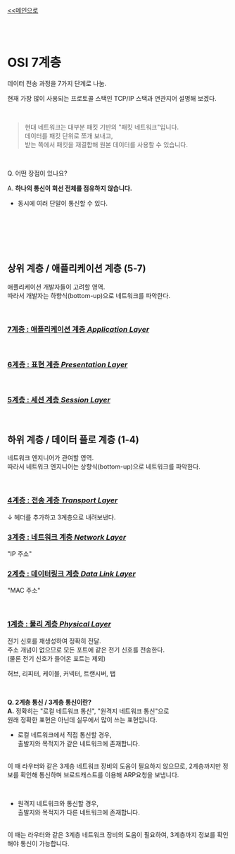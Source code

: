 [<<메인으로](https://github.com/AtomicLiquors/Network_Wiki_Chb)

&nbsp;  
&nbsp;  

# OSI 7계층 

데이터 전송 과정을 7가지 단계로 나눔.

현재 가장 많이 사용되는 프로토콜 스택인 TCP/IP 스택과 연관지어 설명해 보겠다. 


&nbsp;

> 현대 네트워크는 대부분 패킷 기반의 "패킷 네트워크"입니다.   
데이터를 패킷 단위로 쪼개 보내고,  
받는 쪽에서 패킷을 재결합해 원본 데이터를 사용할 수 있습니다.

 
&nbsp;
 

Q. 어떤 장점이 있나요?

A. **하나의 통신이 회선 전체를 점유하지 않습니다.**  
- 동시에 여러 단말이 통신할 수 있다.  



 
&nbsp;
  
&nbsp;
   
&nbsp;

   

## 상위 계층 / 애플리케이션 계층 (5-7)
애플리케이션 개발자들이 고려할 영역.  
따라서 개발자는 하향식(bottom-up)으로 네트워크를 파악한다.


&nbsp;
### [**7계층 : 애플리케이션 계층** *Application Layer*](https://github.com/AtomicLiquors/Network_Wiki_Chb/blob/main/1.OSI%207%EA%B3%84%EC%B8%B5/7계층.md)

&nbsp;
### [**6계층 : 표현 계층** *Presentation Layer*](https://github.com/AtomicLiquors/Network_Wiki_Chb/blob/main/1.OSI%207%EA%B3%84%EC%B8%B5/6계층.md)


&nbsp;
### [**5계층 : 세션 계층** *Session Layer*](https://github.com/AtomicLiquors/Network_Wiki_Chb/blob/main/1.OSI%207%EA%B3%84%EC%B8%B5/5계층.md)

 
&nbsp;
## 하위 계층 / 데이터 플로 계층 (1-4)


네트워크 엔지니어가 관여할 영역.  
따라서 네트워크 엔지니어는 상향식(bottom-up)으로 네트워크를 파악한다.

 
&nbsp;
### [**4계층 : 전송 계층** *Transport Layer*](https://github.com/AtomicLiquors/Network_Wiki_Chb/blob/main/1.OSI%207%EA%B3%84%EC%B8%B5/4계층.md)

↓ 헤더를 추가하고 3계층으로 내려보낸다.

### [**3계층 : 네트워크 계층** *Network Layer*](https://github.com/AtomicLiquors/Network_Wiki_Chb/blob/main/1.OSI%207%EA%B3%84%EC%B8%B5/3계층.md)


"IP 주소"   



### [**2계층 : 데이터링크 계층** *Data Link Layer*](https://github.com/AtomicLiquors/Network_Wiki_Chb/blob/main/1.OSI%207%EA%B3%84%EC%B8%B5/2계층.md)



"MAC 주소"


 
&nbsp;
### [**1계층 : 물리 계층** *Physical Layer*](https://github.com/AtomicLiquors/Network_Wiki_Chb/blob/main/1.OSI%207%EA%B3%84%EC%B8%B5/1계층.md)

전기 신호를 재생성하여 정확히 전달.  
주소 개념이 없으므로 모든 포트에 같은 전기 신호를 전송한다.  
(물론 전기 신호가 들어온 포트는 제외)

허브, 리피터, 케이블, 커넥터, 트랜시버, 탭


&nbsp;

**Q. 2계층 통신 / 3계층 통신이란?**  
**A.** 정확히는 "로컬 네트워크 통신", "원격지 네트워크 통신"으로  
원래 정확한 표현은 아닌데 실무에서 많이 쓰는 표현입니다.  
- 로컬 네트워크에서 직접 통신할 경우,  
출발지와 목적지가 같은 네트워크에 존재합니다.  
<br>
이 때 라우터와 같은 3계층 네트워크 장비의 도움이 필요하지 않으므로,  
2계층까지만 정보를 확인해 통신하며  
브로드캐스트를 이용해 ARP요청을 보냅니다.
 
&nbsp;
 

- 원격지 네트워크와 통신할 경우,  
출발지와 목적지가 다른 네트워크에 존재합니다.  
<br>
이 때는 라우터와 같은 3계층 네트워크 장비의 도움이 필요하여,   
3계층까지 정보를 확인해야 통신이 가능합니다.
 
&nbsp;
  
